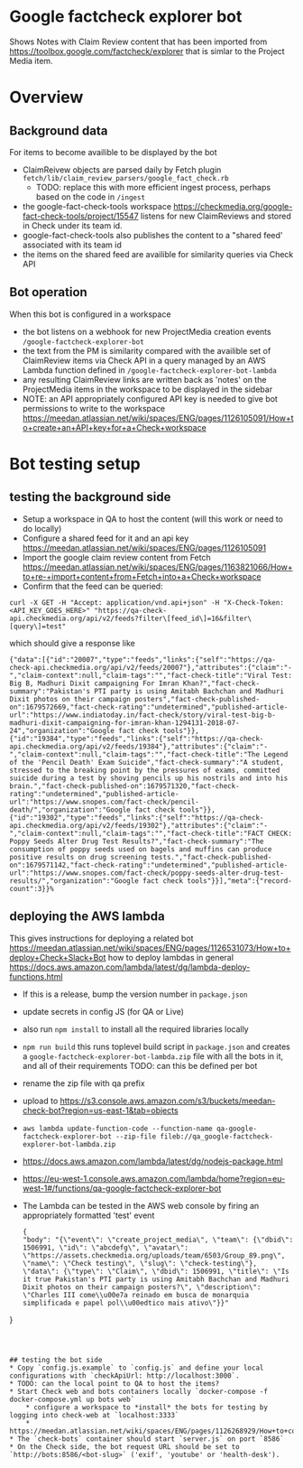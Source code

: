 # Google factcheck explorer bot

Shows Notes with Claim Review content that has been imported from https://toolbox.google.com/factcheck/explorer that is simlar to the Project Media item.

# Overview

## Background data
For items to become availible to be displayed by the bot
* ClaimReivew objects are parsed daily by Fetch plugin `fetch/lib/claim_review_parsers/google_fact_check.rb`
    - TODO: replace this with more efficient ingest process, perhaps based on the code in `/ingest`
* the google-fact-check-tools workspace https://checkmedia.org/google-fact-check-tools/project/15547 listens for 
new ClaimReviews and stored in Check under its team id.  
* google-fact-check-tools also publishes the content to a "shared feed' associated with its team id
* the items on the shared feed are availible for similarity queries via Check API

## Bot operation
When this bot is configured in a workspace
* the bot listens on a webhook for new ProjectMedia creation events `/google-factcheck-explorer-bot`
* the text from the PM is similarity compared with the availible set of ClaimReview items via Check API in a query 
managed by an AWS Lambda function defined in `/google-factcheck-explorer-bot-lambda`
* any resulting ClaimReview links are written back as 'notes' on the ProjectMedia items in the workspace to be displayed in the sidebar
* NOTE: an API appropriately configured API key is needed to give bot permissions to write to the workspace https://meedan.atlassian.net/wiki/spaces/ENG/pages/1126105091/How+to+create+an+API+key+for+a+Check+workspace  

# Bot testing setup
## testing the background side
* Setup a workspace in QA to host the content (will this work or need to do locally)
* Configure a shared feed for it and an api key https://meedan.atlassian.net/wiki/spaces/ENG/pages/1126105091
* Import the google claim review content from Fetch https://meedan.atlassian.net/wiki/spaces/ENG/pages/1163821066/How+to+re-+import+content+from+Fetch+into+a+Check+workspace
* Confirm that the feed can be queried:
```
curl -X GET -H "Accept: application/vnd.api+json" -H "X-Check-Token: <API_KEY_GOES_HERE>" "https://qa-check-api.checkmedia.org/api/v2/feeds?filter\[feed_id\]=16&filter\[query\]=test"
```
which should give a response like
```
{"data":[{"id":"20007","type":"feeds","links":{"self":"https://qa-check-api.checkmedia.org/api/v2/feeds/20007"},"attributes":{"claim":"-","claim-context":null,"claim-tags":"","fact-check-title":"Viral Test: Big B, Madhuri Dixit campaigning For Imran Khan?","fact-check-summary":"Pakistan's PTI party is using Amitabh Bachchan and Madhuri Dixit photos on their campaign posters","fact-check-published-on":1679572669,"fact-check-rating":"undetermined","published-article-url":"https://www.indiatoday.in/fact-check/story/viral-test-big-b-madhuri-dixit-campaigning-for-imran-khan-1294131-2018-07-24","organization":"Google fact check tools"}},{"id":"19384","type":"feeds","links":{"self":"https://qa-check-api.checkmedia.org/api/v2/feeds/19384"},"attributes":{"claim":"-","claim-context":null,"claim-tags":"","fact-check-title":"The Legend of the 'Pencil Death' Exam Suicide","fact-check-summary":"A student, stressed to the breaking point by the pressures of exams, committed suicide during a test by shoving pencils up his nostrils and into his brain.","fact-check-published-on":1679571320,"fact-check-rating":"undetermined","published-article-url":"https://www.snopes.com/fact-check/pencil-death/","organization":"Google fact check tools"}},{"id":"19302","type":"feeds","links":{"self":"https://qa-check-api.checkmedia.org/api/v2/feeds/19302"},"attributes":{"claim":"-","claim-context":null,"claim-tags":"","fact-check-title":"FACT CHECK: Poppy Seeds Alter Drug Test Results?","fact-check-summary":"The consumption of poppy seeds used on bagels and muffins can produce positive results on drug screening tests.","fact-check-published-on":1679571142,"fact-check-rating":"undetermined","published-article-url":"https://www.snopes.com/fact-check/poppy-seeds-alter-drug-test-results/","organization":"Google fact check tools"}}],"meta":{"record-count":3}}%       
```

## deploying the AWS lambda
This gives instructions for deploying a related bot https://meedan.atlassian.net/wiki/spaces/ENG/pages/1126531073/How+to+deploy+Check+Slack+Bot
how to deploy lambdas in general https://docs.aws.amazon.com/lambda/latest/dg/lambda-deploy-functions.html
* If this is a release, bump the version number in `package.json`
* update secrets in config JS (for QA or Live)

* also run `npm install` to install all the required libraries locally
* `npm run build` this runs toplevel build script in `package.json` and creates a `google-factcheck-explorer-bot-lambda.zip` file with all the bots in it, and all of their requirements TODO: can this be defined per bot

* rename the zip file with qa prefix
* upload to https://s3.console.aws.amazon.com/s3/buckets/meedan-check-bot?region=us-east-1&tab=objects  
* `aws lambda update-function-code --function-name qa-google-factcheck-explorer-bot --zip-file fileb://qa_google-factcheck-explorer-bot-lambda.zip`
* https://docs.aws.amazon.com/lambda/latest/dg/nodejs-package.html
* https://eu-west-1.console.aws.amazon.com/lambda/home?region=eu-west-1#/functions/qa-google-factcheck-explorer-bot
* The Lambda can be tested in the AWS web console by firing an appropriately formatted  'test' event 
    ```
    {
  "body": "{\"event\": \"create_project_media\", \"team\": {\"dbid\": 1506991, \"id\": \"abcdefg\", \"avatar\": \"https://assets.checkmedia.org/uploads/team/6503/Group_89.png\", \"name\": \"Check testing\", \"slug\": \"check-testing\"}, \"data\": {\"type\": \"Claim\", \"dbid\": 1506991, \"title\": \"Is it true Pakistan's PTI party is using Amitabh Bachchan and Madhuri Dixit photos on their campaign posters?\", \"description\": \"Charles III come\\u00e7a reinado em busca de monarquia simplificada e papel pol\\u00edtico mais ativo\"}}"
}
```



## testing the bot side
* Copy `config.js.example` to `config.js` and define your local configurations with `checkApiUrl: http://localhost:3000`.
* TODO: can the local point to QA to host the items?
* Start Check web and bots containers locally `docker-compose -f docker-compose.yml up bots web`
    * configure a workspace to *install* the bots for testing by logging into check-web at `localhost:3333`
    *  https://meedan.atlassian.net/wiki/spaces/ENG/pages/1126268929/How+to+configure+a+webhook+for+a+Check+Bot 
* The `check-bots` container should start `server.js` on port `8586`
* On the Check side, the bot request URL should be set to `http://bots:8586/<bot-slug>` ('exif', 'youtube' or 'health-desk').